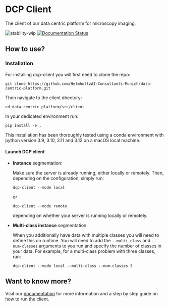 # DCP Client
The client of our data centric platform for microscopy imaging.

![stability-wip](https://img.shields.io/badge/stability-work_in_progress-lightgrey.svg)
[![Documentation Status](https://readthedocs.org/projects/data-centric-platform/badge/?version=latest)](https://data-centric-platform.readthedocs.io/en/latest/?badge=latest)

## How to use?

### Installation 

For installing dcp-client you will first need to clone the repo:

```
git clone https://github.com/HelmholtzAI-Consultants-Munich/data-centric-platform.git
```

Then navigate to the client directory:
```
cd data-centric-platform/src/client
```

In your dedicated environment run:
```
pip install -e .
```

This installation has been thoroughly tested using a conda environment with python version 3.9, 3.10, 3.11 and 3.12 on a macOS local machine.



#### Launch DCP client

* **Instance** segmentation:

  Make sure the server is already running, either locally or remotely. Then, depending on the configuration, simply run:
  ```
  dcp-client --mode local
  ```
  or 
  ```
  dcp-client --mode remote
  ```
  depending on whether your server is running locally or remotely.

* **Multi-class instance** segmentation:

  When you additionally have data with multiple classes you will need to define this on runtime. You will need to add the ```--multi-class``` and ```--num-classes``` arguments to you run and specify the number of classes in your data. For example, for a multi-class problem with three classes, run:
   ```
  dcp-client --mode local --multi-class --num-classes 3
  ```

## Want to know more?
Visit our [documentation](https://data-centric-platform.readthedocs.io/en/latest/dcp_client_installation.html) for more information and a step by step guide on how to run the client.
